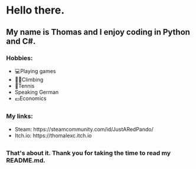 <h1>Hello there.</h1>
<h2>My name is Thomas and I enjoy coding in Python and C#.</h2>
<h3>Hobbies:</h3>
<ul>
  <li>💻Playing games</li>
  <li>🧗‍♂️Climbing</li>
  <li>🎾Tennis</li>
  <li>Speaking German</li>
  <li>💷Economics</li>
</ul>
<h2>
<h3>My links:</h3>
<ul>
  <li>Steam: https://steamcommunity.com/id/JustARedPando/</li>
  <li>Itch.io: https://thomalexc.itch.io</li>
</ul>
<h2>
<h3>That's about it. Thank you for taking the time to read my README.md.</h3></h3>

